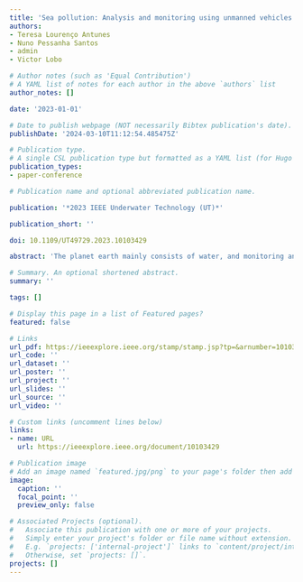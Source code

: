```yaml
---
title: 'Sea pollution: Analysis and monitoring using unmanned vehicles'
authors:
- Teresa Lourenço Antunes
- Nuno Pessanha Santos
- admin
- Victor Lobo

# Author notes (such as 'Equal Contribution')
# A YAML list of notes for each author in the above `authors` list
author_notes: []

date: '2023-01-01'

# Date to publish webpage (NOT necessarily Bibtex publication's date).
publishDate: '2024-03-10T11:12:54.485475Z'

# Publication type.
# A single CSL publication type but formatted as a YAML list (for Hugo requirements).
publication_types:
- paper-conference

# Publication name and optional abbreviated publication name.

publication: '*2023 IEEE Underwater Technology (UT)*'

publication_short: ''

doi: 10.1109/UT49729.2023.10103429

abstract: 'The planet earth mainly consists of water, and monitoring and controlling pollution is essential. To ensure the surveillance and control of illegal or accidental spills of dangerous and harmful substances into the sea at the European level, the CleanSeaNet satellite monitoring system (service) was developed and implemented by the European Maritime Safety Agency (EMSA). This system’s main objective is to alert coastal states of possible spills in their Exclusive Economic Zone, thus allowing the necessary legal and combat actions (cleaning) to be taken in the affected area. A drift model for the spill behavior over time was proposed to be able to act on the right location, considering the existing weather conditions. In addition to verifying the areas most affected by spills and how they behave over time, considering the weather conditions, it is also necessary to propose a national network of unmanned vehicles (air and surface) that allows us to reduce costs and optimize monitoring and control tasks. It is shown that we could quickly decrease the response time and operational costs with the developed approach.'

# Summary. An optional shortened abstract.
summary: ''

tags: []

# Display this page in a list of Featured pages?
featured: false

# Links
url_pdf: https://ieeexplore.ieee.org/stamp/stamp.jsp?tp=&arnumber=10103429
url_code: ''
url_dataset: ''
url_poster: ''
url_project: ''
url_slides: ''
url_source: ''
url_video: ''

# Custom links (uncomment lines below)
links:
- name: URL
  url: https://ieeexplore.ieee.org/document/10103429

# Publication image
# Add an image named `featured.jpg/png` to your page's folder then add a caption below.
image:
  caption: ''
  focal_point: ''
  preview_only: false

# Associated Projects (optional).
#   Associate this publication with one or more of your projects.
#   Simply enter your project's folder or file name without extension.
#   E.g. `projects: ['internal-project']` links to `content/project/internal-project/index.md`.
#   Otherwise, set `projects: []`.
projects: []
---
```



